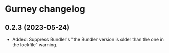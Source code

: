 # Gurney changelog

## 0.2.3 (2023-05-24)

* Added: Suppress Bundler's "the Bundler version is older than the one in the lockfile" warning.
